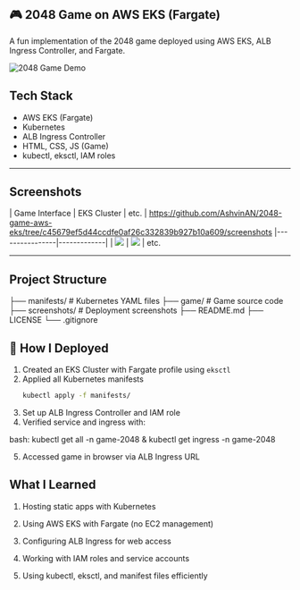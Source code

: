 ## 🎮 2048 Game on AWS EKS (Fargate)

A fun implementation of the 2048 game deployed using AWS EKS, ALB Ingress Controller, and Fargate.

![2048 Game Demo](./assets/2048-demo.gif)


##  Tech Stack

- AWS EKS (Fargate)
- Kubernetes
- ALB Ingress Controller
- HTML, CSS, JS (Game)
- kubectl, eksctl, IAM roles

---

##  Screenshots

| Game Interface | EKS Cluster | etc. | https://github.com/AshvinAN/2048-game-aws-eks/tree/c45679ef5d44ccdfe0af26c332839b927b10a609/screenshots
|----------------|-------------|
| ![](./screenshots/2048-Game-Console.png) | ![](./screenshots/EKS-cluster.png) | etc.

---

##  Project Structure

├── manifests/ # Kubernetes YAML files
├── game/ # Game source code
├── screenshots/ # Deployment screenshots
├── README.md
├── LICENSE
└── .gitignore

## 🚀 How I Deployed

1. Created an EKS Cluster with Fargate profile using `eksctl`
2. Applied all Kubernetes manifests  
   ```bash
   kubectl apply -f manifests/
3. Set up ALB Ingress Controller and IAM role
4. Verified service and ingress with:

bash:
kubectl get all -n game-2048
&
kubectl get ingress -n game-2048

5. Accessed game in browser via ALB Ingress URL

##  What I Learned
1. Hosting static apps with Kubernetes

2. Using AWS EKS with Fargate (no EC2 management)

3. Configuring ALB Ingress for web access

4. Working with IAM roles and service accounts

5. Using kubectl, eksctl, and manifest files efficiently

